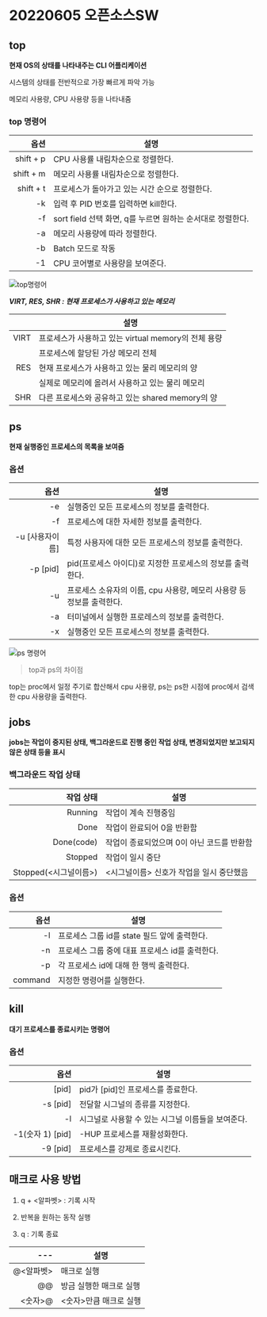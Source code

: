 # 20220605 오픈소스SW

## top 

**현재 OS의 상태를 나타내주는 CLI 어플리케이션**

시스템의 상태를 전반적으로 가장 빠르게 파악 가능

메모리 사용량, CPU 사용량 등을 나타내줌

### top 명령어

|옵션|설명| 
|---:|---|
|shift + p|CPU 사용률 내림차순으로 정렬한다.|
|shift + m|메모리 사용률 내림차순으로 정렬한다.|
|shift + t|프로세스가 돌아가고 있는 시간 순으로 정렬한다.|
|-k|입력 후 PID 번호를 입력하면 kill한다.|
|-f|sort field 선택 화면, q를 누르면 원하는 순서대로 정렬한다.|
|-a|메모리 사용량에 따라 정렬한다.|
|-b|Batch 모드로 작동|
|-1|CPU 코어별로 사용량을 보여준다.|

![top명령어](https://user-images.githubusercontent.com/106607389/171990130-fd8d4f32-7b8d-4431-832b-872f2e796964.PNG)

 ***VIRT, RES, SHR : 현재 프로세스가 사용하고 있는 메모리***
 
|   |설명| 
|---:|----|
|VIRT|프로세스가 사용하고 있는 virtual memory의 전체 용량|
|    | 프로세스에 할당된 가상 메모리 전체|
|RES|현재 프로세스가 사용하고 있는 물리 메모리의 양|
|   |실제로 메모리에 올려서 사용하고 있는 물리 메모리|
|SHR|다른 프로세스와 공유하고 있는 shared memory의 양|

 


## ps

**현재 실행중인 프로세스의 목록을 보여줌**

### 옵션

|옵션|설명| 
|---:|----|
|-e|실행중인 모든 프로세스의 정보를 출력한다.|
|-f|프로세스에 대한 자세한 정보를 출력한다.|
|-u [사용자이름]|특정 사용자에 대한 모든 프로세스의 정보를 출력한다.|
|-p [pid]|pid(프로세스 아이디)로 지정한 프로세스의 정보를 출력한다.|
|-u|프로세스 소유자의 이름, cpu 사용량, 메모리 사용량 등 정보를 출력한다.|
|-a|터미널에서 실행한 프로레스의 정보를 출력한다.|
|-x|실행중인 모든 프로세스의 정보를 출력한다.|

![ps 명령어](https://user-images.githubusercontent.com/106607389/171991064-76b7348b-d991-49de-9ac6-fc5313fe4472.PNG)


> top과 ps의 차이점

top는 proc에서 일정 주기로 합산해서 cpu 사용량, ps는 ps한 시점에 proc에서 검색한 cpu 사용량을 출력한다. 

## jobs

**jobs는 작업이 중지된 상태, 백그라운드로 진행 중인 작업 상태, 변경되었지만 보고되지 않은 상태 등을 표시**

### 백그라운드 작업 상태

|작업 상태|설명| 
|---:|----|
|Running|작업이 계속 진행중임|
|Done|작업이 완료되어 0을 반환함|
|Done(code)|작업이 종료되었으며 0이 아닌 코드를 반환함|
|Stopped|작업이 일시 중단|
|Stopped(<시그널이름>)|<시그널이름> 신호가 작업을 일시 중단했음|

### 옵션

|옵션|설명| 
|---:|----|
|-l|프로세스 그룹 id를 state 필드 앞에 출력한다.|
|-n|프로세스 그룹 중에 대표 프로세스 id를 출력한다.|
|-p|각 프로세스 id에 대해 한 행씩 출력한다.|
|command|지정한 명령어를 실행한다.|

## kill

**대기 프로세스를 종료시키는 명령어**

### 옵션

|옵션|설명| 
|---:|----|
|[pid]|pid가 [pid]인 프로세스를 종료한다.|
|-s [pid]|전달할 시그널의 종류를 지정한다.|
|-l|시그널로 사용할 수 있는 시그널 이름들을 보여준다.|
|-1(숫자 1) [pid]|-HUP 프로세스를 재활성화한다.|
|-9 [pid]|프로세스를 강제로 종료시킨다.|

## 매크로 사용 방법

1. q + <알파벳> : 기록 시작

2. 반복을 원하는 동작 실행

3. q : 기록 종료

|---|설명| 
|---:|----|
|@<알파벳>|매크로 실행|
|@@|방금 실행한 매크로 실행|
|<숫자>@|<숫자>만큼 매크로 실행|


